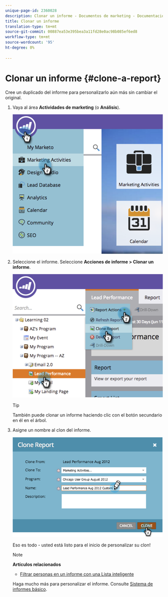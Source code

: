 ```yaml
---
unique-page-id: 2360028
description: Clonar un informe - Documentos de marketing - Documentación del producto
title: Clonar un informe
translation-type: tm+mt
source-git-commit: 00887ea53e395bea3a11fd28e0ac98b085ef6ed8
workflow-type: tm+mt
source-wordcount: '95'
ht-degree: 0%

---
```



# Clonar un informe {#clone-a-report}

Cree un duplicado del informe para personalizarlo aún más sin cambiar el original.

1. Vaya al área **Actividades de marketing** (o **Análisis**).

   ![](assets/image2014-9-16-14-3a23-3a46.png)

1. Seleccione el informe. Seleccione **Acciones de informe > Clonar un informe**.

   ![](assets/image2014-9-16-14-3a23-3a53.png)

   >[!TIP]
   >
   >También puede clonar un informe haciendo clic con el botón secundario en él en el árbol.

1. Asigne un nombre al clon del informe.

   ![](assets/image2014-9-16-14-3a23-3a57.png)

   Eso es todo - usted está listo para el inicio de personalizar su clon!

   >[!NOTE]
   >
   >**Artículos relacionados**
   >
   >    
   >    
   >    * [Filtrar personas en un informe con una Lista inteligente](../../../../product-docs/reporting/basic-reporting/editing-reports/filter-people-in-a-report-with-a-smart-list.md)


   Haga mucho más para personalizar el informe. Consulte [Sistema de informes básico](http://docs.marketo.com/display/docs/basic+reporting).

